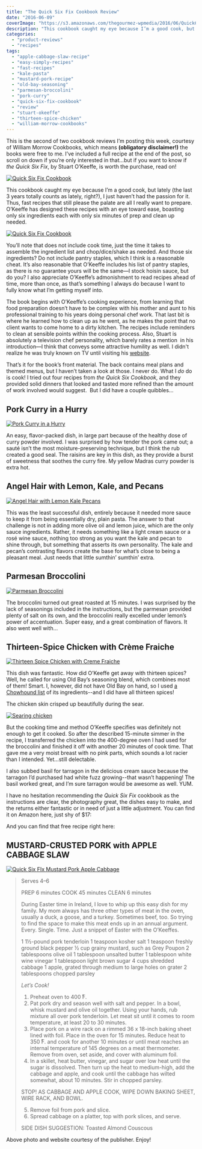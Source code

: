 ```yaml
---
title: "The Quick Six Fix Cookbook Review"
date: "2016-06-09"
coverImage: "https://s3.amazonaws.com/thegourmez-wpmedia/2016/06/Quick6Cookbook-02.jpg"
description: "This cookbook caught my eye because I’m a good cook, but lately (the last 3 years totally counts as lately, right?), I just haven’t had the passion for it. Thus, fast recipes that still please the palate are all I really want to prepare."
categories: 
  - "product-reviews"
  - "recipes"
tags: 
  - "apple-cabbage-slaw-recipe"
  - "easy-simply-recipes"
  - "fast-recipes"
  - "kale-pasta"
  - "mustard-pork-recipe"
  - "old-bay-seasoning"
  - "parmesan-broccolini"
  - "pork-curry"
  - "quick-six-fix-cookbook"
  - "review"
  - "stuart-okeeffe"
  - "thirteen-spice-chicken"
  - "william-morrow-cookbooks"
---
```


This is the second of two cookbook reviews I’m posting this week, courtesy of William Morrow Cookbooks, which means **(obligatory disclaimer!)** the books were free to me. I’ve included a full recipe at the end of the post, so scroll on down if you’re only interested in that…but if you want to know if _the Quick Six Fix_, by Stuart O’Keeffe, is worth the purchase, read on!

[![Quick Six Fix Cookbook](http://s3.amazonaws.com/thegourmez-wpmedia/2016/06/Quick6Cookbook-02-389x500.jpg)](http://s3.amazonaws.com/thegourmez-wpmedia/2016/06/Quick6Cookbook-02.jpg)

This cookbook caught my eye because I’m a good cook, but lately (the last 3 years totally counts as lately, right?), I just haven’t had the passion for it. Thus, fast recipes that still please the palate are all I really want to prepare. O’Keeffe has designed these recipes with an eye toward ease, boasting only six ingredients each with only six minutes of prep and clean up needed.

[![Quick Six Fix Cookbook](http://s3.amazonaws.com/thegourmez-wpmedia/2016/06/Quick6Cookbook-03-500x334.jpg)](http://s3.amazonaws.com/thegourmez-wpmedia/2016/06/Quick6Cookbook-03.jpg)

You’ll note that does not include cook time, just the time it takes to assemble the ingredient list and chop/dice/shake as needed. And those six ingredients? Do not include pantry staples, which I think is a reasonable cheat. It’s also reasonable that O’Keeffe includes his list of pantry staples, as there is no guarantee yours will be the same—I stock hoisin sauce, but do you? I also appreciate O’Keeffe’s admonishment to read recipes ahead of time, more than once, as that’s something I always do because I want to fully know what I’m getting myself into.

The book begins with O’Keeffe’s cooking experience, from learning that food preparation doesn’t have to be complex with his mother and aunt to his professional training to his years doing personal chef work. That last bit is where he learned how to clean up as he went, as he makes the point that no client wants to come home to a dirty kitchen. The recipes include reminders to clean at sensible points within the cooking process. Also, Stuart is absolutely a television chef personality, which barely rates a mention  in his introduction—I think that conveys some attractive humility as well. I didn't realize he was truly known on TV until visiting his [website](http://chefstuart.com/).

That’s it for the book’s front material. The back contains meal plans and themed menus, but I haven’t taken a look at those. I never do. What I _do_ do is cook! I tried out four recipes from _the Quick Six Cookbook_, and they provided solid dinners that looked and tasted more refined than the amount of work involved would suggest.  But I did have a couple quibbles…

## Pork Curry in a Hurry

[![Pork Curry in a Hurry](http://s3.amazonaws.com/thegourmez-wpmedia/2016/06/Quick-6-07-360x500.jpg)](http://s3.amazonaws.com/thegourmez-wpmedia/2016/06/Quick-6-07.jpg)

An easy, flavor-packed dish, in large part because of the healthy dose of curry powder involved. I was surprised by how tender the pork came out; a sauté isn’t the most moisture-preserving technique, but I think the rub created a good seal. The raisins are key in this dish, as they provide a burst of sweetness that soothes the curry fire. My yellow Madras curry powder is extra hot.

## Angel Hair with Lemon, Kale, and Pecans

[![Angel Hair with Lemon Kale Pecans](http://s3.amazonaws.com/thegourmez-wpmedia/2016/06/Quick-6-09-459x500.jpg)](http://s3.amazonaws.com/thegourmez-wpmedia/2016/06/Quick-6-09.jpg)

This was the least successful dish, entirely because it needed more sauce to keep it from being essentially dry, plain pasta. The answer to that challenge is not in adding more olive oil and lemon juice, which are the only sauce ingredients. Rather, it needs something like a light cream sauce or a rosé wine sauce, nothing too strong as you want the kale and pecan to shine through, but something that asserts its own personality. The kale and pecan’s contrasting flavors create the base for what’s close to being a pleasant meal. Just needs that little sumthin’ sumthin’ extra.

## Parmesan Broccolini

[![Parmesan Broccolini](http://s3.amazonaws.com/thegourmez-wpmedia/2016/06/Quick-6-11-500x334.jpg)](http://s3.amazonaws.com/thegourmez-wpmedia/2016/06/Quick-6-11.jpg)

The broccolini turned out great roasted at 15 minutes. I was surprised by the lack of seasonings included in the instructions, but the parmesan provided plenty of salt on its own, and the broccolini really excelled under lemon’s power of accentuation. Super easy, and a great combination of flavors. It also went well with…

## Thirteen-Spice Chicken with Crème Fraiche

[![Thirteen Spice Chicken with Creme Fraiche](http://s3.amazonaws.com/thegourmez-wpmedia/2016/06/Quick-6-13-500x337.jpg)](http://s3.amazonaws.com/thegourmez-wpmedia/2016/06/Quick-6-13.jpg)

This dish was fantastic. How did O’Keeffe get away with thirteen spices? Well, he called for using Old Bay’s seasoning blend, which combines most of them! Smart. I, however, did not have Old Bay on hand, so I used [a Chowhound list](http://www.chowhound.com/recipes/old-bay-seasoning-10591) of its ingredients--and I did have all thirteen spices!

The chicken skin crisped up beautifully during the sear.

[![Searing chicken](http://s3.amazonaws.com/thegourmez-wpmedia/2016/06/Quick-6-10-500x334.jpg)](http://s3.amazonaws.com/thegourmez-wpmedia/2016/06/Quick-6-10.jpg)

But the cooking time and method O’Keeffe specifies was definitely not enough to get it cooked. So after the described 15-minute simmer in the recipe, I transferred the chicken into the 400-degree oven I had used for the broccolini and finished it off with another 20 minutes of cook time. That gave me a very moist breast with no pink parts, which sounds a lot racier than I intended. Yet…still delectable.

I also subbed basil for tarragon in the delicious cream sauce because the tarragon I’d purchased had white fuzz growing--that wasn’t happening! The basil worked great, and I’m sure tarragon would be awesome as well. YUM.

I have no hesitation recommending _the Quick Six Fix_ cookbook as the instructions are clear, the photography great, the dishes easy to make, and the returns either fantastic or in need of just a little adjustment. You can find it on Amazon here, just shy of $17:

And you can find that free recipe right here:

## MUSTARD-CRUSTED PORK with APPLE CABBAGE SLAW

[![Quick Six FIx Mustard Pork Apple Cabbage](http://s3.amazonaws.com/thegourmez-wpmedia/2016/06/044_mustardcrustedpork-357x500.jpg)](http://s3.amazonaws.com/thegourmez-wpmedia/2016/06/044_mustardcrustedpork.jpg)

> Serves 4–6
> 
> PREP 6 minutes COOK 45 minutes CLEAN 6 minutes
> 
> During Easter time in Ireland, I love to whip up this easy dish for my family. My mom always has three other types of meat in the oven, usually a duck, a goose, and a turkey. Sometimes beef, too. So trying to find the space to make this meat ends up in an annual argument. Every. Single. Time. Just a snippet of Easter with the O’Keeffes.
> 
> 1 1½-pound pork tenderloin 1 teaspoon kosher salt 1 teaspoon freshly ground black pepper ½ cup grainy mustard, such as Grey Poupon 2 tablespoons olive oil 1 tablespoon unsalted butter 1 tablespoon white wine vinegar 1 tablespoon light brown sugar 4 cups shredded cabbage 1 apple, grated through medium to large holes on grater 2 tablespoons chopped parsley
> 
> _Let’s Cook!_
> 
> 1. Preheat oven to 400 ̊F.
> 2. Pat pork dry and season well with salt and pepper. In a bowl, whisk mustard and olive oil together. Using your hands, rub mixture all over pork tenderloin. Let meat sit until it comes to room temperature, at least 20 to 30 minutes.
> 3. Place pork on a wire rack on a rimmed 36 x 18-inch baking sheet lined with foil. Place in the oven for 15 minutes. Reduce heat to 350 ̊F. and cook for another 10 minutes or until meat reaches an internal temperature of 145 degrees on a meat thermometer. Remove from oven, set aside, and cover with aluminum foil.
> 4. In a skillet, heat butter, vinegar, and sugar over low heat until the sugar is dissolved. Then turn up the heat to medium-high, add the cabbage and apple, and cook until the cabbage has wilted somewhat, about 10 minutes. Stir in chopped parsley.
> 
> STOP! AS CABBAGE AND APPLE COOK, WIPE DOWN BAKING SHEET, WIRE RACK, AND BOWL.
> 
> 5. Remove foil from pork and slice.
> 6. Spread cabbage on a platter, top with pork slices, and serve.
> 
> SIDE DISH SUGGESTION: Toasted Almond Couscous

Above photo and website courtesy of the publisher. Enjoy!
